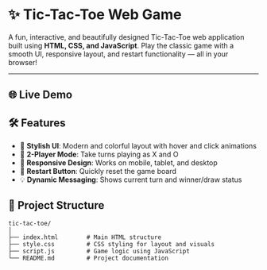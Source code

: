 
# ✨ Tic-Tac-Toe Web Game 

A fun, interactive, and beautifully designed Tic-Tac-Toe web application built using **HTML, CSS, and JavaScript**. Play the classic game with a smooth UI, responsive layout, and restart functionality — all in your browser!

---

## 🌐 Live Demo

## 🛠️ Features

- 🎨 **Stylish UI**: Modern and colorful layout with hover and click animations
- 👥 **2-Player Mode**: Take turns playing as X and O
- 📱 **Responsive Design**: Works on mobile, tablet, and desktop
- 🔁 **Restart Button**: Quickly reset the game board
- 💡 **Dynamic Messaging**: Shows current turn and winner/draw status

## 📁 Project Structure

```plaintext
tic-tac-toe/
│
├── index.html        # Main HTML structure
├── style.css         # CSS styling for layout and visuals
├── script.js         # Game logic using JavaScript
└── README.md         # Project documentation
